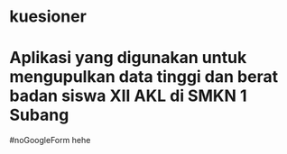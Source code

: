 # kuesioner

# Aplikasi yang digunakan untuk mengupulkan data tinggi dan berat badan siswa XII AKL di SMKN 1 Subang

#noGoogleForm hehe
